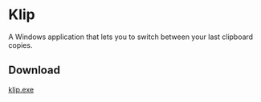 # Klip

A Windows application that lets you to switch between your last clipboard copies.

## Download
[klip.exe](https://www.dropbox.com/s/6o811si2bo7qiht/klip.exe?dl=0)
